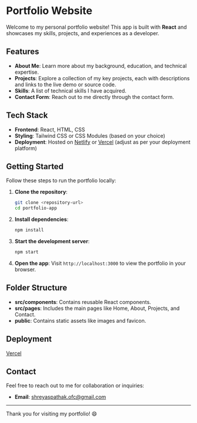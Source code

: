 
# Portfolio Website

Welcome to my personal portfolio website! This app is built with **React** and showcases my skills, projects, and experiences as a developer.

## Features

- **About Me**: Learn more about my background, education, and technical expertise.
- **Projects**: Explore a collection of my key projects, each with descriptions and links to the live demo or source code.
- **Skills**: A list of technical skills I have acquired.
- **Contact Form**: Reach out to me directly through the contact form.

## Tech Stack

- **Frontend**: React, HTML, CSS
- **Styling**: Tailwind CSS or CSS Modules (based on your choice)
- **Deployment**: Hosted on [Netlify](https://www.netlify.com/) or [Vercel](https://vercel.com/) (adjust as per your deployment platform)

## Getting Started

Follow these steps to run the portfolio locally:

1. **Clone the repository**:
   ```bash
   git clone <repository-url>
   cd portfolio-app
   ```

2. **Install dependencies**:
   ```bash
   npm install
   ```

3. **Start the development server**:
   ```bash
   npm start
   ```

4. **Open the app**:
   Visit `http://localhost:3000` to view the portfolio in your browser.

## Folder Structure

- **src/components**: Contains reusable React components.
- **src/pages**: Includes the main pages like Home, About, Projects, and Contact.
- **public**: Contains static assets like images and favicon.

## Deployment

[Vercel](https://shreyas-pathak-portfolio.vercel.app/)

## Contact

Feel free to reach out to me for collaboration or inquiries:

- **Email**: [shreyaspathak.ofc@gmail.com](mailto:shreyaspathak.ofc@gmail.com)

---

Thank you for visiting my portfolio! 😄
```

